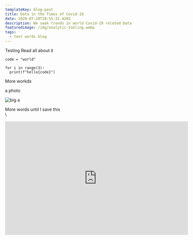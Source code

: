 ```yaml
---
templateKey: blog-post
title: Data in the Times of Covid-19
date: 2020-07-20T20:55:31.420Z
description: We seek trends in world Covid-19 related Data
featuredimage: /img/analytic-tooling.webp
tags:
  - text words blog
---
```

Testing Read all about it

```ipynb
code = "world"

for i in range(3):
  print(f"hello{code}")
```

More workds

a photo

![big a](/img/apple-touch-icon.png "wow")

More words until I save this\
\
<!--StartFragment-->

<iframe width="600" height="373.5" src="https://app.powerbi.com/view?r=eyJrIjoiMzQ1ZTcxNGYtMDE1Yi00NTI3LWE0OGQtZmQzOTMzYTc4YTdhIiwidCI6IjZiMjczY2JlLTU1NDgtNGYyOS04MDliLTgzMmIwYzQ0YTRjNiIsImMiOjF9&embedImagePlaceholder=true&pageName=ReportSection0f2d4c398c3c30381895" frameborder="0" allowFullScreen="true"></iframe>

<!--EndFragment-->